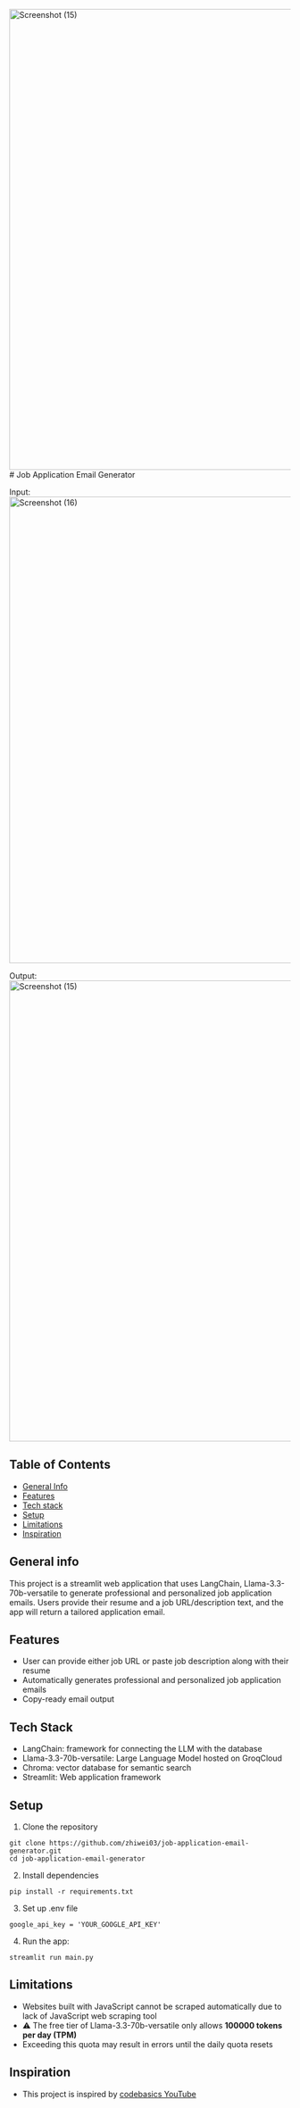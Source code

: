 <img width="1920" height="826" alt="Screenshot (15)" src="https://github.com/user-attachments/assets/e8bc2481-f9e1-4745-87a2-282fbb800fa4" /># Job Application Email Generator

Input:
<img width="1920" height="836" alt="Screenshot (16)" src="https://github.com/user-attachments/assets/106d1f83-785f-4668-964b-6b08a16ffaef" />

Output:
<img width="1920" height="826" alt="Screenshot (15)" src="https://github.com/user-attachments/assets/e501ef67-b986-4998-9897-dbe8238ac74a" />

## Table of Contents
* [General Info](#general-info)
* [Features](#features)
* [Tech stack](#tech-stack)
* [Setup](#setup)
* [Limitations](#limitations)
* [Inspiration](#inspiration)

## General info
This project is a streamlit web application that uses LangChain, Llama-3.3-70b-versatile to generate professional and personalized job application emails.
Users provide their resume and a job URL/description text, and the app will return a tailored application email.

## Features
- User can provide either job URL or paste job description along with their resume
- Automatically generates professional and personalized job application emails
- Copy-ready email output
  
## Tech Stack
- LangChain: framework for connecting the LLM with the database
- Llama-3.3-70b-versatile: Large Language Model hosted on GroqCloud
- Chroma: vector database for semantic search
- Streamlit: Web application framework

## Setup
1. Clone the repository
```
git clone https://github.com/zhiwei03/job-application-email-generator.git
cd job-application-email-generator
```
2. Install dependencies
```
pip install -r requirements.txt
```
3. Set up .env file 
```
google_api_key = 'YOUR_GOOGLE_API_KEY'
```
4. Run the app:
```
streamlit run main.py
```

## Limitations
- Websites built with JavaScript cannot be scraped automatically due to lack of JavaScript web scraping tool
- ⚠️ The free tier of Llama-3.3-70b-versatile only allows **100000 tokens per day (TPM)**
- Exceeding this quota may result in errors until the daily quota resets
  
## Inspiration
- This project is inspired by [codebasics YouTube](https://youtu.be/CO4E_9V6li0?si=TXdCB4QEhxRvqVOT)
